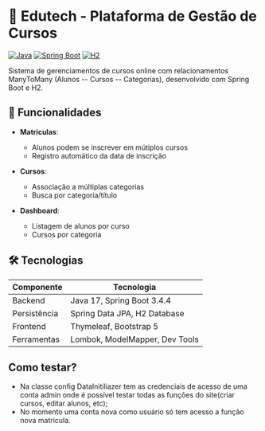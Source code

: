 # 🏫 Edutech - Plataforma de Gestão de Cursos

[![Java](https://img.shields.io/badge/Java-17%2B-blue)](https://openjdk.org/)
[![Spring Boot](https://img.shields.io/badge/Spring_Boot-3.4.4-brightgreen
)](https://spring.io/projects/spring-boot)
[![H2](https://img.shields.io/badge/H2-Database-yellowgreen)](https://www.h2database.com/)

Sistema de gerenciamentos de cursos online com relacionamentos ManyToMany (Alunos -- Cursos -- Categorias), desenvolvido com Spring Boot e H2.

## 📌 Funcionalidades

- **Matriculas**:
    - Alunos podem se inscrever em mútiplos cursos
    - Registro automático da data de inscrição

- **Cursos**:
    - Associação a múltiplas categorias
    - Busca por categoria/título

- **Dashboard**:
    - Listagem de alunos por curso
    - Cursos por categoria

## 🛠 Tecnologias

| Componente   | Tecnologia                     |
|--------------|--------------------------------|
| Backend      | Java 17, Spring Boot 3.4.4     |
| Persistência | Spring Data JPA, H2 Database   |
| Frontend     | Thymeleaf, Bootstrap 5         |
| Ferramentas  | Lombok, ModelMapper, Dev Tools |

## Como testar?

- Na classe config DataInitiliazer tem as credenciais de acesso de uma conta admin onde é possível testar todas as funções do site(criar cursos, editar alunos, etc);
- No momento uma conta nova como usuário só tem acesso a função nova matricula.